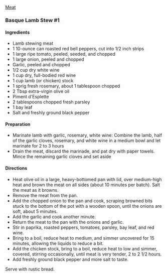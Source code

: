 [Meat](https://github.com/vmsmith/CookBook/blob/master/meat.md)

### Basque Lamb Stew #1

#### Ingredients  

* Lamb stewing meat  
* 1 10-ounce can roasted red bell peppers, cut into 1/2 inch strips  
* 1 large ripe tomato, peeled, seeded, and chopped  
* 1 large onion, peeled and chopped
* Garlic, peeled and chopped
* 1/2 cup dry white wine  
* 1 cup dry, full-bodied red wine  
* 1 cup lamb (or chicken) stock  
* 1 sprig fresh rosemary, about 1 tablespoon chopped  
* 2 Tbsp extra-virgin olive oil  
* Piment d'Esplette  
* 2 tablespoons chopped fresh parsley  
* 1 bay leaf  
* Salt and freshly ground black pepper  


#### Preparation  

* Marinate lamb with garlic, rosemary, white wine: Combine the lamb, half of the garlic cloves, rosemary, and white wine in a medium bowl and let marinate for 2 to 3 hours  
* Drain the meat, discard the marinade, and pat dry with paper towels. Mince the remaining garlic cloves and set aside  

#### Directions  

* Heat olive oil in a large, heavy-bottomed pan with lid, over medium-high heat and brown the meat on all sides (about 10 minutes per batch). Salt the meat as it browns.  
* Remove the meat from the pan.  
* Add the chopped onion to the pan and cook, scraping browned bits stuck to the bottom of the pot with a wooden spoon, until the onions are soft, about 5 minutes.  
* Add the garlic and cook another minute.  
* Return the meat to the pan with the onions and garlic.  
* Stir in paprika, roasted peppers, tomatoes, parsley, bay leaf, and red wine.  
* Bring to a boil, reduce heat to medium, and simmer uncovered for 15 minutes, allowing the liquids to reduce a bit.  
* Add the chicken stock, bring to a boil, reduce heat to low and simmer, covered, stirring occasionally, until meat is very tender, 2 to 2 1/2 hours. 
* Add freshly ground black pepper and more salt to taste.

Serve with rustic bread.
